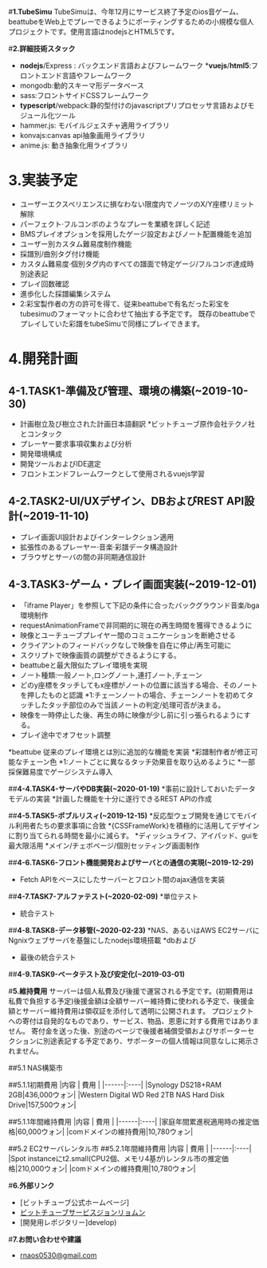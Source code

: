 #**1.TubeSimu**
TubeSimuは、今年12月にサービス終了予定のios音ゲーム、beattubeをWeb上でプレーできるようにポーティングするための小規模な個人プロジェクトです。使用言語はnodejsとHTML5です。


#**2.詳細技術スタック**
* **nodejs**/Express : バックエンド言語およびフレームワーク
***vuejs**/**html5**:フロントエンド言語やフレームワーク
* mongodb:動的スキーマ形データベース
* sass:フロントサイドCSSフレームワーク
* **typescript**/webpack:静的型付けのjavascriptプリプロセッサ言語およびモジュール化ツール
* hammer.js: モバイルジェスチャ適用ライブラリ
* konvajs:canvas api抽象画用ライブラリ
* anime.js: 動き抽象化用ライブラリ
 

# **3.実装予定**
* ユーザーエクスペリエンスに損なわない限度内でノーツのX/Y座標リミット解除
* パーフェクト·フルコンボのようなプレーを業績を詳しく記述
* BMSプレイオプションを採用したゲージ設定およびノート配置機能を追加
* ユーザー別カスタム難易度制作機能
* 採譜別/曲別タグ付け機能
* カスタム難易度·個別タグ内のすべての譜面で特定ゲージ/フルコンボ達成時別途表記
* プレイ回数確認
* 進歩化した採譜編集システム
* 2:彩宝製作者の方の許可を得て、従来beattubeで有名だった彩宝をtubesimuのフォーマットに合わせて抽出する予定です。 既存のbeattubeでプレイしていた彩譜をtubeSimuで同様にプレイできます。



# **4.開発計画**

## **4-1.TASK1-準備及び管理、環境の構築(~2019-10-30)**
* 計画樹立及び樹立された計画日本語翻訳
 *ビットチューブ原作会社テクノ社とコンタック
* プレーヤー要求事項収集および分析
* 開発環境構成
* 開発ツールおよびIDE選定
* フロントエンドフレームワークとして使用されるvuejs学習


## **4-2.TASK2-UI/UXデザイン、DBおよびREST API設計(~2019-11-10)**

* プレイ画面UI設計およびインターレクション適用
* 拡張性のあるプレーヤー·音楽·彩譜データ構造設計
* ブラウザとサーバの間の非同期通信設計

## **4-3.TASK3-ゲーム・プレイ画面実装(~2019-12-01)**
* 「iframe Player」を参照して下記の条件に合ったバックグラウンド音楽/bga環境制作
* requestAnimationFrameで非同期的に現在の再生時間を獲得できるように
* 映像とユーチューブプレイヤー間のコミュニケーションを断絶させる
* クライアントのフィードバックなしで映像を自在に停止/再生可能に
* スクリプトで映像画質の調整ができるようにする。
* beattubeと最大限似たプレイ環境を実現
* ノート種類:一般ノート,ロングノート,連打ノート,チェーン
* どのy座標をタッチしてもx座標がノートの位置に該当する場合、そのノートを押したものと認識
*1:チェーンノートの場合、チェーンノートを初めてタッチしたタッチ部位のみで当該ノートの判定/処理可否が決まる。
* 映像を一時停止した後、再生の時に映像が少し前に引っ張られるようにする。
* プレイ途中でオフセット調整

*beattube 従来のプレイ環境とは別に追加的な機能を実装
*彩譜制作者が修正可能なチェーン色
*1:ノートごとに異なるタッチ効果音を取り込めるように
*一部採保難易度でゲージシステム導入


##**4-4.TASK4-サーバやDB実装(~2020-01-19)**
*事前に設計しておいたデータモデルの実装
*計画した機能を十分に遂行できるREST APIの作成

##**4-5.TASK5-ポブルリスィ(~2019-12-15)**
*反応型ウェブ開発を通じてモバイル利用者たちの要求事項に合致
*{CSSFrameWork}を積極的に活用してデザインに割り当てられる時間を最小に減らす。
*ディッシュライフ、アイパッド、guiを最大限活用
*メイン/チェボページ/個別セッティング画面制作


##**4-6.TASK6-フロント機能開発およびサーバとの通信の実現(~2019-12-29)**
* Fetch APIをベースにしたサーバーとフロント間のajax通信を実装

##**4-7.TASK7-アルファテスト(~2020-02-09)**
*単位テスト
* 統合テスト

##**4-8.TASK8-データ移管(~2020-02-23)**
*NAS、あるいはAWS EC2サーバにNgnixウェブサーバを基盤にしたnodejs環境搭載
*dbおよび
* 最後の統合テスト

##**4-9.TASK9-ベータテスト及び安定化(~2019-03-01)**

#**5.維持費用**
サーバーは個人私費及び後援で運営される予定です。(初期費用は私費で負担する予定)後援金額は全額サーバー維持費に使われる予定で、後援金額とサーバー維持費用は領収証を添付して透明に公開されます。 プロジェクトへの寄付は自発的なものであり、サービス、物品、恩恵に対する費用ではありません。 寄付金を送った後、別途のページで後援者補償受領およびサポーターセクションに別途表記する予定であり、サポーターの個人情報は同意なしに掲示されません。


##5.1 NAS構築市

##5.1.1初期費用
|内容 | 費用 |
|------|:----|
|Synology DS218+RAM 2GB|436,000ウォン|
|Western Digital WD Red 2TB NAS Hard Disk Drive|157,500ウォン|

##5.1.1年間維持費用
|内容 | 費用 |
|------|:----|
|家庭年間累進税適用時の推定価格|60,000ウォン|
|comドメインの維持費用|10,780ウォン|

##5.2 EC2サーバレンタル市
##5.2.1年間維持費用
|内容 | 費用 |
|------|:----|
|Spot instanceにt2.small(CPU2個、メモリ4基が)レンタル市の推定価格|210,000ウォン|
|comドメインの維持費用|10,780ウォン|

#**6.外部リンク**
* [ビットチューブ公式ホームページ]
* [ビットチューブサービスジョンリョムン](https://twitter.com/himajin314159/status/1182264020012654592"ビットチューブサービスジョンリョムン")
* [開発用レポジタリー]develop)

#**7.お問い合わせや建議**
* [rnaos0530@gmail.com](rnaos0530@gmail.com"メール")